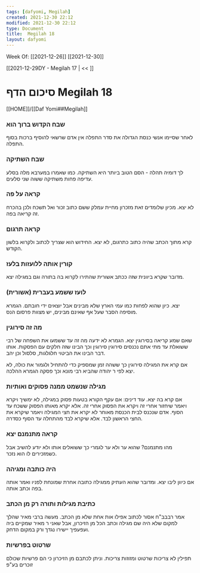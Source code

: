 ```yaml
---
tags: [dafyomi, Megilah] 
created: 2021-12-30 22:12
modified: 2021-12-30 22:12
type: Document
title:  Megilah 18
layout: dafyomi
---
```

Week Of: [[2021-12-26]]
[[2021-12-30]]

[[2021-12-29DY - Megilah 17 | << ]] 

# סיכום הדף  Megilah 18

[[HOME]]/[[Daf Yomi##Megilah]]

### שבח הקדוש ברוך הוא
לאחר שסיימו אנשי כנסת הגדולה את סדר התפלה אין אדם שרשאי להוסיף ברכות בסוף התפלה.
### שבח השתיקה
לך דומיה תהלה - הסם הטוב ביותר היא השתיקה. כמו שאמרו במערבא מלה בסלע עדיפה פחות משתיקה ששוה שני סלעים.
### קראה על פה
לא יצא. מכיון שלומדים זאת מזכרון מחיית עמלק ששם כתוב זכור ואל תשכח ולכן בהכרח זה קריאה בפה.
### קראה תרגום
קרא מתוך הכתב שהיה כתוב כתרגום, לא יצא. החידוש הוא שצריך לכתוב ולקרוא בלשון הקודש.
### קורין אותה ללועזות בלעז
מדובר שקרא ביוונית שזה ככתב אשורית שהתירו לקרוא בה בתורה וגם במגילה יצא.
### לועז ששמע בעברית (אשורית) 
יצא. כיון שהוא לפחות כמו עמי הארץ שלא מבינים אבל יוצאים ידי חובתם. הגמרא מוסיפה הסבר שעל אף שאינם מבינים, יש מצוות פרסום הנס.
### מה זה סירוגין
שאם שמע קריאה בסירוגין יצא. הגמרא לא ידעה מה זה עד ששמעו את השפחה של רבי ששואלת עד מתי אתם נכנסים סירוגין סירוגין וכך הבינו שזה חלקים עם הפסקות.
אותו דבר הבינו את הביטוי חלגלגות, סלסול וכן יהב.

אם קרא את המגילה סירוגין כך ששהה זמן שמספיק כדי להתחיל ולגמור את כולה, לא יצא לפי ר יהודה שהביא רבי מונא וכך פסקה הגמרא ההלכה.

### מגילה שנשמט ממנה פסוקים ואותיות
אם קרא בה יצא. 
עוד דינים: אם עקף הקורא בטעות פסוק במגילה, לא ימשיך ויקרא ויאמר שיחזור אחרי זה ויקרא את הפסוק אחרי זה. אלא יקרא מאותו הפסוק ששכח עד הסוף.
אדם שנכנס לבית הכנסת מאוחר לא יקרא את חצי המגילה ויאמר שיקרא את החצי הראשון לבד. אלא שיקרא לבד מהתחלה עד הסוף כסדרה.
### קראה מתנמנם יצא
מהו מתנמנם? שהוא ער ולא ער לגמרי כך ששואלים אותו ולא יודע להשיב אבל כשמזכירים לו הוא נזכר.
### היה כותבה ומגיהה 
אם כיוון ליבו יצא. ומדובר שהוא העתיק ממגילה כתובה אחרת שמונחת לפניו ואמר אותה בפה וכתב אותה.
### כתיבת מגילות ותורה רק מן הכתב
אמר רבבב"ח אסור לכתוב אפילו אות אחת שלא מן הכתב.
מעשה ברבי מאיר שהלך למקום שלא היה שם מגילה וכתב הכל מן הזיכרון, אבל שאני ר מאיר שמקיים ביה ועפעפיך יישירו נגדך ורק במקום הדחק.
### שרטוט בפרשיות 
תפילין לא צריכות שרטוט ומזוזות צריכות.
וניתן לכתבם מן הזיכרון כי הם פרשיות שכולם זוכרים בע"פ



